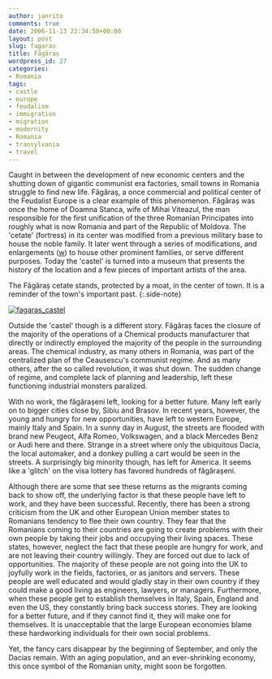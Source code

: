 ```yaml
---
author: janrito
comments: true
date: 2006-11-13 22:34:50+00:00
layout: post
slug: fagaras
title: Făgăraș
wordpress_id: 27
categories:
- Romania
tags:
- castle
- europe
- feudalism
- immigration
- migration
- modernity
- Romania
- transylvania
- travel
---
```


Caught in between the development of new economic centers and the shutting down of gigantic communist era factories, small towns in Romania struggle to find new life. Făgăraș, a once commercial and political center of the Feudalist Europe is a clear example of this phenomenon. Făgăraș was once the home of Doamna Stanca, wife of Mihai Viteazul, the man responsible for the first unification of the three Romanian Principates into roughly what is now Romania and part of the Republic of Moldova. The 'cetate' (fortress) in its center was modified from a previous military base to house the noble family. It later went through a series of modifications, and enlargements ([w](http://en.wikipedia.org/wiki/F%C4%83g%C4%83ra%C5%9F)) to house other prominent families, or serve different purposes. Today the 'castel' is turned into a museum that presents the history of the location and a few pieces of important artists of the area.


The Făgăraș cetate stands, protected by a moat, in the center of town. It is a reminder of the town's important past.
{:.side-note}

[![fagaras_castel]][fagaras_castel_link]

Outside the 'castel' though is a different story. Făgăraș faces the closure of the majority of the operations of a Chemical products manufacturer that directly or indirectly employed the majority of the people in the surrounding areas. The chemical industry, as many others in Romania, was part of the centralized plan of the Ceausescu's communist regime. And as many others, after the so called revolution, it was shut down. The sudden change of regime, and complete lack of planning and leadership, left these functioning industrial monsters paralized.

With no work, the făgărașeni left, looking for a better future. Many left early on to bigger cities close by, Sibiu and Brasov. In recent years, however, the young and hungry for new opportunities, have left to western Europe, mainly Italy and Spain. In a sunny day in August, the streets are flooded with brand new Peugeot, Alfa Romeo, Volkswagen, and a black Mercedes Benz or Audi here and there. Strange in a street where only the ubiquitous Dacia, the local automaker, and a donkey pulling a cart would be seen in the streets. A surprisingly big minority though, has left for America. It seems like a 'glitch' on the visa lottery has favored hundreds of făgărașeni.

Although there are some that see these returns as the migrants coming back to show off, the underlying factor is that these people have left to work, and they have been successful. Recently, there has been a strong criticism from the UK and other European Union member states to Romanians tendency to flee their own country. They fear that the Romanians coming to their countries are going to create problems with their own people by taking their jobs and occupying their living spaces. These states, however, neglect the fact that these people are hungry for work, and are not leaving their country willingly. They are forced out due to lack of opportunities. The majority of these people are not going into the UK to joyfully work in the fields, factories, or as janitors and servers.  These people are well educated and would gladly stay in their own country if they could make a good living as engineers, lawyers, or managers. Furthermore, when these people get to establish themselves in Italy, Spain, England and even the US, they constantly bring back success stories. They are looking for a better future, and if they cannot find it, they will make one for themselves. It is unacceptable that the large European economies blame these hardworking individuals for their own social problems.

Yet, the fancy cars disappear by the beginning of September, and only the Dacias remain.  With an aging population, and an ever-shrinking economy, this once symbol of the Romanian unity, might soon be forgotten.

[fagaras_castel]: https://farm1.staticflickr.com/112/268959247_ce692edd15_b.jpg
[fagaras_castel_link]: http://www.flickr.com/photos/janrito/268959247/
